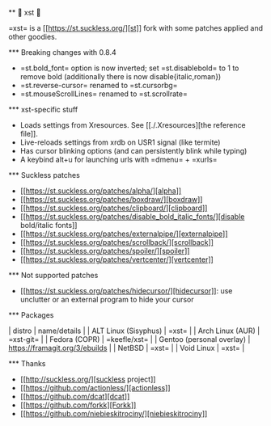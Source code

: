 ** 💊 xst 💊

=xst= is a [[https://st.suckless.org/][st]] fork with some patches applied and other goodies.

*** Breaking changes with 0.8.4

- =st.bold_font= option is now inverted; set =st.disablebold= to 1 to remove bold (additionally there is now disable{italic,roman})
- =st.reverse-cursor= renamed to =st.cursorbg=
- =st.mouseScrollLines= renamed to =st.scrollrate=

*** xst-specific stuff

- Loads settings from Xresources. See [[./.Xresources][the reference file]].
- Live-reloads settings from xrdb on USR1 signal (like termite)
- Has cursor blinking options (and can persistently blink while typing)
- A keybind alt+u for launching urls with =dmenu= + =xurls=

*** Suckless patches

- [[https://st.suckless.org/patches/alpha/][alpha]]
- [[https://st.suckless.org/patches/boxdraw/][boxdraw]]
- [[https://st.suckless.org/patches/clipboard/][clipboard]]
- [[https://st.suckless.org/patches/disable_bold_italic_fonts/][disable bold/italic fonts]]
- [[https://st.suckless.org/patches/externalpipe/][externalpipe]]
- [[https://st.suckless.org/patches/scrollback/][scrollback]]
- [[https://st.suckless.org/patches/spoiler/][spoiler]]
- [[https://st.suckless.org/patches/vertcenter/][vertcenter]]

*** Not supported patches

- [[https://st.suckless.org/patches/hidecursor/][hidecursor]]: use unclutter or an external program to hide your cursor

*** Packages

| distro                    | name/details                   |
| ALT Linux (Sisyphus)      | =xst=                          |
| Arch Linux (AUR)          | =xst-git=                      |
| Fedora (COPR)             | =keefle/xst=                   |
| Gentoo (personal overlay) | https://framagit.org/3/ebuilds |
| NetBSD                    | =xst=                          |
| Void Linux                | =xst=                          |

*** Thanks

- [[http://suckless.org/][suckless project]]
- [[https://github.com/actionless/][actionless]]
- [[https://github.com/dcat][dcat]]
- [[https://github.com/forkk][Forkk]]
- [[https://github.com/niebieskitrociny/][niebieskitrociny]]

